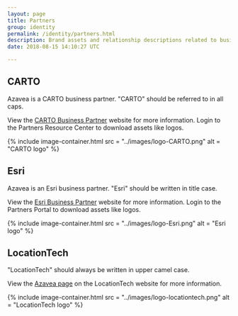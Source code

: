 ```yaml
---
layout: page
title: Partners
group: identity
permalink: /identity/partners.html
description: Brand assets and relationship descriptions related to business partners.
date: 2018-08-15 14:10:27 UTC

---
```


## CARTO
Azavea is a CARTO business partner. "CARTO" should be referred to in all caps.

View the [CARTO Business Partner](https://carto.com/partners/) website for more information. Login to the Partners Resource Center to download assets like logos.

{% include image-container.html
  src =  "../images/logo-CARTO.png"
  alt =  "CARTO logo"
%}

## Esri
Azavea is an Esri business partner. "Esri" should be written in title case.

View the [Esri Business Partner](http://www.esri.com/partners) website for more information. Login to the Partners Portal to download assets like logos.

{% include image-container.html
  src =  "../images/logo-Esri.png"
  alt =  "Esri logo"
%}

## LocationTech
"LocationTech" should always be written in upper camel case.

View the [Azavea page](https://www.locationtech.org/content/azavea) on the LocationTech website for more information.

{% include image-container.html
  src =  "../images/logo-locationtech.png"
  alt =  "LocationTech logo"
%}

